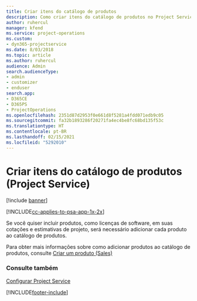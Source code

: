 ```yaml
---
title: Criar itens do catálogo de produtos
description: Como criar itens do catálogo de produtos no Project Service
author: ruhercul
manager: kfend
ms.service: project-operations
ms.custom:
- dyn365-projectservice
ms.date: 8/03/2018
ms.topic: article
ms.author: ruhercul
audience: Admin
search.audienceType:
- admin
- customizer
- enduser
search.app:
- D365CE
- D365PS
- ProjectOperations
ms.openlocfilehash: 2351d87d2953f0e661d8f5281a4fdd071edb9c05
ms.sourcegitcommit: fa32b1893286f20271fa4ec4be8fc68bd135f53c
ms.translationtype: HT
ms.contentlocale: pt-BR
ms.lasthandoff: 02/15/2021
ms.locfileid: "5292010"
---
```

# <a name="create-product-catalog-items-project-service"></a>Criar itens do catálogo de produtos (Project Service)

[!include [banner](../includes/psa-now-project-operations.md)]

[!INCLUDE[cc-applies-to-psa-app-1x-2x](../includes/cc-applies-to-psa-app-1x-2x.md)]

Se você quiser incluir produtos, como licenças de software, em suas cotações e estimativas de projeto, será necessário adicionar cada produto ao catálogo de produtos.  
  
 Para obter mais informações sobre como adicionar produtos ao catálogo de produtos, consulte [Criar um produto (Sales)](https://docs.microsoft.com/dynamics365/sales-enterprise/create-product-sales)  
  
### <a name="see-also"></a>Consulte também  
 [Configurar Project Service](../psa/configure.md)


[!INCLUDE[footer-include](../includes/footer-banner.md)]